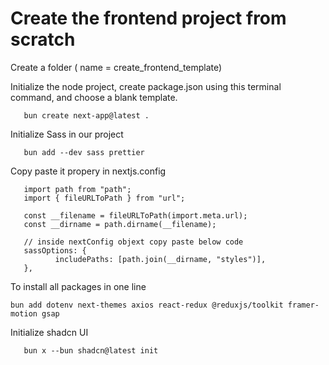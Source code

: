 # Create the frontend project from scratch

<p>
Create a folder ( name = create_frontend_template)
</p>

<p>
Initialize the node project, create package.json using this terminal command, and choose a blank template.
</p>     
<p>

       bun create next-app@latest .

</p>

<p>
Initialize Sass in our project
</p>

<p>

       bun add --dev sass prettier

</p>
<p>
       Copy paste it propery in nextjs.config
</p>

<p>

       import path from "path";
       import { fileURLToPath } from "url";

       const __filename = fileURLToPath(import.meta.url);
       const __dirname = path.dirname(__filename);

       // inside nextConfig objext copy paste below code
       sassOptions: {
              includePaths: [path.join(__dirname, "styles")],
       },

</p>

<p>To install all packages in one line
</p>

<p>

    bun add dotenv next-themes axios react-redux @reduxjs/toolkit framer-motion gsap

</p>

<p>
Initialize shadcn UI
</p>

<p>

       bun x --bun shadcn@latest init

</p>
